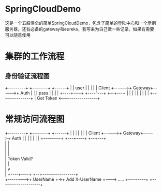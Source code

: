 # SpringCloudDemo

这是一个五脏俱全的简单SpringCloudDemo，包含了简单的登陆中心和一个示例服务器，还有必备的gateway和eureka，我写来为自己做一些记录，如果有需要可以随意使用

# 集群的工作流程

## 身份验证流程图

+---------+      +--------+      +------+ 
|         | user |        |      |      | 
|  Client +----->+ Gateway+----->+ Auth | 
|         | pass |        |      |      | 
+----+----+      +----^---+      +--+---+ 
     |               |              |
     |               |              |
     |               |              |
     +---------------+              |
        Get Token <-----------------+

# 常规访问流程图

+---------+      +--------+      +------+ 
|         |      |        |      |      |
|  Client +----->+ Gateway+----->+ Auth | 
|         |      |        |      |      |
+---------+      +---+----+      +--+---+   
                      |              |        
                      |              |        
                      |              |        
                      |          Token Valid?  
                      |              |         
                      |              v         
                      |         +----+----+   +--+-----------------+   
                      +-------->+ UserName +->+ Add X-UserName     +---> .....
                                +---------+   +--------------------+
